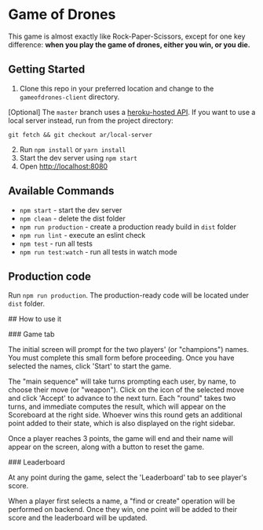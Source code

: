 # Game of Drones

This game is almost exactly like Rock-Paper-Scissors, except for one key difference: **when you play the game of drones, either you win, or you die.**

## Getting Started

1. Clone this repo in your preferred location and change to the `gameofdrones-client` directory.

[Optional] The `master` branch uses a [heroku-hosted API](https://gofdrones.herokuapp.com/api/v1). If you want to use a local server instead, run from the project directory:

`git fetch && git checkout ar/local-server`

2. Run `npm install` or `yarn install`
3. Start the dev server using `npm start`
4. Open [http://localhost:8080](http://localhost:8080)

## Available Commands

- `npm start` - start the dev server
- `npm clean` - delete the dist folder
- `npm run production` - create a production ready build in `dist` folder
- `npm run lint` - execute an eslint check
- `npm test` - run all tests
- `npm run test:watch` - run all tests in watch mode

## Production code

Run `npm run production`. The production-ready code will be located under `dist` folder.

## How to use it

### Game tab

The initial screen will prompt for the two players' (or "champions") names. You must complete this small form before proceeding. Once you have selected the names, click 'Start' to start the game.

The "main sequence" will take turns prompting each user, by name, to choose their move (or "weapon"). Click on the icon of the selected move and click 'Accept' to advance to the next turn. Each "round" takes two turns, and immediate computes the result, which will appear on the Scoreboard at the right side. Whoever wins this round gets an additional point added to their state, which is also displayed on the right sidebar.

Once a player reaches 3 points, the game will end and their name will appear on the screen, along with a button to reset the game.

### Leaderboard

At any point during the game, select the 'Leaderboard' tab to see player's score.

When a player first selects a name, a "find or create" operation will be performed on backend. Once they win, one point will be added to their score and the leaderboard will be updated.
